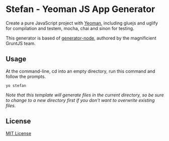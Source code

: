 # Stefan - Yeoman JS App Generator

Create a pure JavaScript project with [Yeoman](http://yeoman.io/), including gluejs and uglify for compilation and testem, mocha, chai and sinon for testing.

This generator is based of
[generator-node](https://github.com/yeoman/generator-node), authored by the
magnificient GruntJS team.

[Yeoman]: http://yeoman.io/

## Usage

At the command-line, cd into an empty directory, run this command and follow the prompts.

```
yo stefan
```

_Note that this template will generate files in the current directory, so be sure to change to a new directory first if you don't want to overwrite existing files._


## License

[MIT License](http://en.wikipedia.org/wiki/MIT_License)
